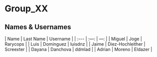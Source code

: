# Group_XX
## Names & Usernames
 | Name | Last Name | Username |
 | :--- | :—: | —: |
 | Miguel | Joge | Rarycops |
 | Luis | Dominguez | luisdnz |
 | Jaime | Diez-Hochleither | Screexter |
 | Dayana | Danchova | ddmlad |
 | Adrian | Moreno | Eldazer |